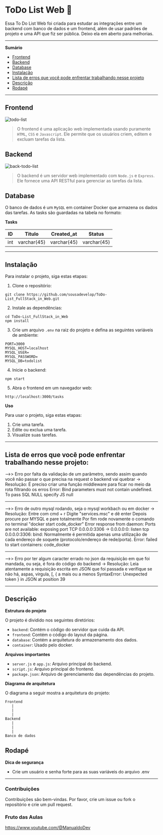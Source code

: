 # ToDo List Web 📑
Essa To Do List Web foi criada para estudar as integrações entre um backend com banco de dados e um frontend, além de usar padrões de projeto e uma API que fiz ser pública. Deixo ela em aberto para melhorias.

*******
**Sumário**

 * [Frontend](https://github.com/sousadevelop/ToDo-List_FullStack_in_Web/edit/main/README.md#frontend)
 * [Backend](https://github.com/sousadevelop/ToDo-List_FullStack_in_Web/edit/main/README.md#backend)
 * [Database](https://github.com/sousadevelop/ToDo-List_FullStack_in_Web/edit/main/README.md#database)
 * [Instalação](https://github.com/sousadevelop/ToDo-List_FullStack_in_Web/edit/main/README.md#instalação)
 * [Lista de erros que você pode enfrentar trabalhando nesse projeto](https://github.com/sousadevelop/ToDo-List_FullStack_in_Web/edit/main/README.md#lista-de-erros-que-você-pode-enfrentar-trabalhando-nesse-projeto)
 * [Descrição](https://github.com/sousadevelop/ToDo-List_FullStack_in_Web/edit/main/README.md#descrição)
 * [Rodapé](https://github.com/sousadevelop/ToDo-List_FullStack_in_Web/edit/main/README.md#rodapé)

*******


## Frontend

![todo-list](https://github.com/sousadevelop/ToDo-List_FullStack_in_Web/assets/92130316/145088aa-22d9-432c-835d-7f413e270654)

> O frontend é uma aplicação web implementada usando puramente `HTML`, `CSS` e `Javascript`. Ele permite que os usuários criem, editem e excluam tarefas da lista.

## Backend

![back-todo-list](https://github.com/sousadevelop/ToDo-List_FullStack_in_Web/assets/92130316/0768094c-ff0f-4f49-aca3-fabda85dcfbb)

> O backend é um servidor web implementado com `Node.js` e `Express`. Ele fornece uma API RESTful para gerenciar as tarefas da lista.


## Database

O banco de dados é um `MySQL` em container Docker que armazena os dados das tarefas.
As tasks são guardadas na tabela no formato:

**Tasks**

| ID  | Titulo  | Created_at | Status |
|--------------|--------------|-------------|-------------|
| int | varchar(45)  | varchar(45)  | varchar(45)    |


---

## Instalação

Para instalar o projeto, siga estas etapas:

1. Clone o repositório:

```
git clone https://github.com/sousadevelop/ToDo-List_FullStack_in_Web.git
```

2. Instale as dependências:

```
cd ToDo-List_FullStack_in_Web
npm install
```

3. Crie um arquivo `.env` na raiz do projeto e defina as seguintes variáveis de ambiente:

```
PORT=3000
MYSQL_HOST=localhost
MYSQL_USER=
MYSQL_PASSWORD=
MYSQL_DB=todolist
```

4. Inicie o backend:

```
npm start
```

5. Abra o frontend em um navegador web:

```
http://localhost:3000/tasks
```

**Uso**

Para usar o projeto, siga estas etapas:

1. Crie uma tarefa.
2. Edite ou exclua uma tarefa.
3. Visualize suas tarefas.

---

## Lista de erros que você pode enfrentar trabalhando nesse projeto:

-->> Erro por falta da validação de um parâmetro, sendo assim quando você não passar o que precisa na request o backend vai quebrar
-> Resolução: 
	É preciso criar uma função middleware para ficar no meio da rota filtrando os erros 
Error: Bind parameters must not contain undefined. To pass SQL NULL specify JS null

********************

-->> Erro de outro mysql rodando, seja o mysql workbach ou em docker
-> Resolução: 
	Entre com cmd + r
	Digite "services.msc" e dê enter
	Depois procure por MYSQL e pare totalmente
	Por fim rode novamente o comando no terminal "docker start code_docker"
Error response from daemon: Ports are not available: exposing port TCP 0.0.0.0:3306 -> 0.0.0.0:0: listen tcp 0.0.0.0:3306: bind: Normalmente é permitida apenas uma utilização de cada endereço de soquete (protocolo/endereço de rede/porta).
Error: failed to start containers: code_docker

*********************

-->> Erro por ter algum caracter errado no json da requisição em que foi mandada, ou seja, é fora do código do backend
-> Resolução: 
	Leia atentamente a requisição escrita em JSON que foi passada e verifique se não há, aspas, virgula, [, { a mais ou a menos
SyntaxError: Unexpected token } in JSON at position 39

---

## Descrição

**Estrutura do projeto**

O projeto é dividido nos seguintes diretórios:

* `backend`: Contém o código do servidor que cuida da API.
* `frontend`: Contém o código do layout da página.
* `database`: Contém a arquitetura do armazenamento dos dados.
* `container`: Usado pelo docker.

**Arquivos importantes**

* `server.js` e `app.js`: Arquivo principal do backend.
* `script.js`: Arquivo principal do frontend.
* `package.json`: Arquivo de gerenciamento das dependências do projeto.

**Diagrama de arquitetura**

O diagrama a seguir mostra a arquitetura do projeto:

```
Frontend
   |
   |
   |
Backend
   |
   |
   |
Banco de dados
```

## Rodapé

**Dica de segurança**

* Crie um usuário e senha forte para as suas variáveis do arquivo .env

---

### Contribuições

Contribuições são bem-vindas. Por favor, crie um issue ou fork o repositório e crie um pull request.

### Fruto das Aulas

https://www.youtube.com/@ManualdoDev
